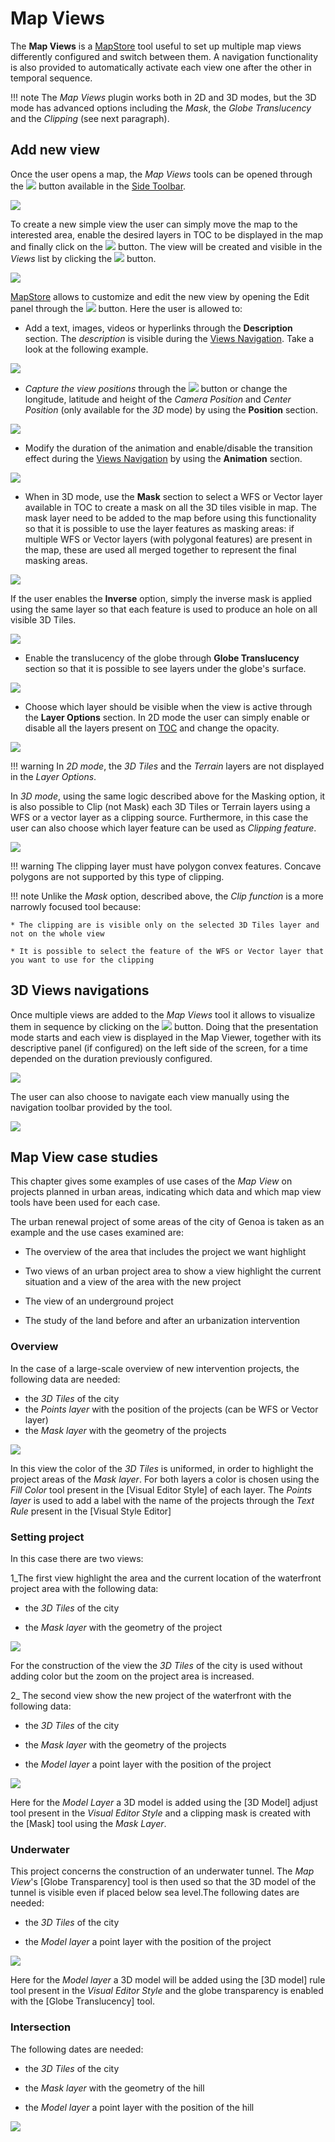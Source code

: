 # Map Views

The **Map Views** is a [MapStore](https://mapstore.geosolutionsgroup.com/mapstore/#/) tool useful to set up multiple map views differently configured and switch between them. A navigation functionality is also provided to automatically activate each view one after the other in temporal sequence.

!!! note
     The *Map Views* plugin works both in 2D and 3D modes, but the 3D mode has advanced options including the *Mask*, the *Globe Translucency* and the *Clipping* (see next paragraph).

## Add new view

Once the user opens a map, the *Map Views* tools can be opened through the <img src="../img/button/map-views-button.jpg" class="ms-docbutton" /> button available in the [Side Toolbar](mapstore-toolbars.md#side-toolbar).

<img src="../img/map-views/map-views-panel.jpg" class="ms-docimage"/>

To create a new simple view the user can simply move the map to the interested area, enable the desired layers in TOC to be displayed in the map and finally click on the <img src="../img/button/+++.jpg" class="ms-docbutton" /> button. The view will be created and visible in the *Views* list by clicking the <img src="../img/button/timeline-layers-list-button.jpg" class="ms-docbutton" /> button.

<img src="../img/map-views/add-view.gif" class="ms-docimage"/>

[MapStore](https://mapstore.geosolutionsgroup.com/mapstore/#/) allows to customize and edit the new view by opening the Edit panel through the <img src="../img/button/editing-button.jpg" class="ms-docbutton" /> button. Here the user is allowed to:

* Add a text, images, videos or hyperlinks through the **Description** section. The *description* is visible during the [Views Navigation](map-views.md#3d-views-navigations). Take a look at the following example.

<img src="../img/map-views/description.jpg" class="ms-docimage"/>

* *Capture the view positions* through the <img src="../img/button/capture-view-position-button.jpg" class="ms-docbutton" /> button or change the longitude, latitude and height of the *Camera Position* and *Center Position*  (only available for the *3D* mode) by using the **Position** section.

<img src="../img/map-views/position.jpg" class="ms-docimage"/>

* Modify the duration of the animation and enable/disable the transition effect during the [Views Navigation](map-views.md#3d-views-navigations) by using the **Animation** section.

<img src="../img/map-views/animation.jpg" class="ms-docimage"/>

* When in 3D mode, use the **Mask** section to select a WFS or Vector layer available in TOC to create a mask on all the 3D tiles visible in map. The mask layer need to be added to the map before using this functionality so that it is possible to use the layer features as masking areas: if multiple WFS or Vector layers (with polygonal features) are present in the map, these are used all merged together to represent the final masking areas.

<img src="../img/map-views/mask-panel.jpg" class="ms-docimage"/>

If the user enables the **Inverse** option, simply the inverse mask is applied using the same layer so that each feature is used to produce an hole on all visible 3D Tiles.

<img src="../img/map-views/mask-inverse.jpg" class="ms-docimage"/>

* Enable the translucency of the globe through **Globe Translucency** section so that it is possible to see layers under the globe's surface.

<img src="../img/map-views/translucency.jpg" class="ms-docimage"/>

* Choose which layer should be visible when the view is active through the **Layer Options** section. In 2D mode the user can simply enable or disable all the layers present on [TOC](toc.md#table-of-contents) and change the opacity.

<img src="../img/map-views/layer-options-tool.jpg" class="ms-docimage"/>

!!! warning
    In *2D mode*, the *3D Tiles* and the *Terrain* layers are not displayed in the *Layer Options*.

In *3D mode*, using the same logic described above for the Masking option, it is also possible to Clip (not Mask) each 3D Tiles or Terrain layers using a WFS or a vector layer as a clipping source. Furthermore, in this case the user can also choose which layer feature can be used as *Clipping feature*.

<img src="../img/map-views/clipping.gif" class="ms-docimage"/>

!!! warning
    The clipping layer must have polygon convex features. Concave polygons are not supported by this type of clipping.

!!! note
    Unlike the *Mask* option, described above, the *Clip function* is a more narrowly focused tool because:

    * The clipping are is visible only on the selected 3D Tiles layer and not on the whole view

    * It is possible to select the feature of the WFS or Vector layer that you want to use for the clipping

## 3D Views navigations

Once multiple views are added to the *Map Views* tool it allows to visualize them in sequence by clicking on the <img src="../img/button/timeline-play-button.jpg" class="ms-docbutton" /> button. Doing that the presentation mode starts and each view is displayed in the Map Viewer, together with its descriptive panel (if configured) on the left side of the screen, for a time depended on the duration previously configured.

<img src="../img/map-views/views-navigation.gif" class="ms-docimage"/>

The user can also choose to navigate each view manually using the navigation toolbar provided by the tool.

<img src="../img/map-views/views-navigation-toolbar.jpg" class="ms-docimage"/>

## Map View case studies

This chapter gives some examples of use cases of the *Map View* on projects planned in urban areas, indicating which data and which map view tools have been used for each case.

The urban renewal project of some areas of the city of Genoa is taken as an example and the use cases examined are:

* The overview of the area that includes the project we want highlight

* Two views of an urban project area to show a view highlight the current situation and a view of the area with the new project

* The view of an underground project

* The study of the land before and after an urbanization intervention

### Overview

In the case of a large-scale overview of new intervention projects, the following data are needed:

* the *3D Tiles* of the city
* the *Points layer* with the position of the projects (can be WFS or Vector layer)
* the *Mask layer* with the geometry of the projects

<img src="../img/map-views/.jpg" class="ms-docimage"/>

In this view the color of the *3D Tiles* is uniformed, in order to highlight the project areas of the *Mask layer*. For both layers a color is chosen using the *Fill Color* tool present in the [Visual Editor Style] of each layer.
The *Points layer* is used to add a label with the name of the projects through the *Text Rule* present in the [Visual Style Editor]

### Setting project

In this case there are two views:

1_The first view highlight the area and the current location of the waterfront project area with the following data:

* the *3D Tiles* of the city

* the *Mask layer* with the geometry of the project

<img src="../img/map-views/.jpg" class="ms-docimage"/>

For the construction of the view the *3D Tiles* of the city is used without adding color but the zoom on the project area is increased.

2_ The second view show the new project of the waterfront with the following data:

* the *3D Tiles* of the city

* the *Mask layer* with the geometry of the projects

* the *Model layer* a point layer with the position of the project

<img src="../img/map-views/.jpg" class="ms-docimage"/>

Here for the *Model Layer* a 3D model is added using the [3D Model] adjust tool present in the *Visual Editor Style* and a clipping mask is created with the [Mask] tool using the *Mask Layer*.

### Underwater

This project concerns the construction of an underwater tunnel. The *Map View*'s [Globe Transparency] tool is then used so that the 3D model of the tunnel is visible even if placed below sea level.The following dates are needed:

* the *3D Tiles* of the city

* the *Model layer* a point layer with the position of the project

<img src="../img/map-views/.jpg" class="ms-docimage"/>

Here for the *Model layer* a 3D model will be added using the [3D model] rule tool present in the *Visual Editor Style* and the globe transparency is enabled with the [Globe Translucency] tool.

### Intersection

The following dates are needed:

* the *3D Tiles* of the city

* the *Mask layer* with the geometry of the hill

* the *Model layer* a point layer with the position of the hill

<img src="../img/map-views/.jpg" class="ms-docimage"/>
